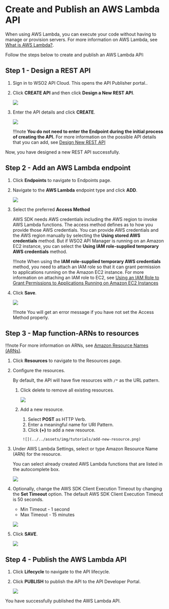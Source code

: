 # Create and Publish an AWS Lambda API

When using AWS Lambda, you can execute your code without having to manage or provision servers. For more information on AWS Lambda, see [What is AWS Lambda?](https://docs.aws.amazon.com/lambda/latest/dg/welcome.html).

Follow the steps below to create and publish an AWS Lambda API:

## Step 1 - Design a REST API

1. Sign in to WSO2 API Cloud. This opens the API Publisher portal..

2. Click **CREATE API** and then click **Design a New REST API**.

     ![](../../assets/img/tutorials/create-api-design-rest-api.png)

3. Enter the API details and click **CREATE**.  

     ![](../../assets/img/tutorials/create-test-api.png)

    !!!note
         **You do not need to enter the Endpoint during the initial process of creating the API.**
         For more information on the possible API details that you can add, see [Design New REST API](../../../learn/design-apis/design-new-rest-api)

Now, you have designed a new REST API successfully. 

## Step 2 - Add an AWS Lambda endpoint

1. Click **Endpoints** to navigate to Endpoints page.
2. Navigate to the **AWS Lambda** endpoint type and click **ADD**.

     ![](../../assets/img/tutorials/select-awslambda-endpoint.png)

3. Select the preferred **Access Method**

    AWS SDK needs AWS credentials including the AWS region to invoke AWS Lambda functions. The access method defines as to how you provide those AWS credentials. You can provide AWS credentials and the AWS region manually by selecting the **Using stored AWS credentials** method. But if WSO2 API Manager is running on an Amazon EC2 instance, you can select the **Using IAM role-supplied temporary AWS credentials** method.

    !!!note
         When using the **IAM role-supplied temporary AWS credentials** method, you need to attach an IAM role so that it can grant permission to applications running on the Amazon EC2 instance.
         For more information on attaching an IAM role to EC2, see [Using an IAM Role to Grant Permissions to Applications Running on Amazon EC2 Instances](https://docs.aws.amazon.com/IAM/latest/UserGuide/id_roles_use_switch-role-ec2.html)

4. Click **Save**.

     ![](../../assets/img/tutorials/save-awslambda.png)

    !!!note
         You will get an error message if you have not set the Access Method properly.

## Step 3 - Map function-ARNs to resources

!!!note
    For more information on ARNs, see [Amazon Resource Names (ARNs)](https://docs.aws.amazon.com/general/latest/gr/aws-arns-and-namespaces.html).

1. Click **Resources** to navigate to the Resources page.
2. Configure the resources.

     By default, the API will have five resources with `/*` as the URL pattern.

    1. Click delete to remove all existing resources.

         ![](../../assets/img/tutorials/delete-all-existing-resources.png)

    2. Add a new resource.
          1. Select **POST** as HTTP Verb.
          2. Enter a meaningful name for URI Pattern.
          3. Click **(+)** to add a new resource.

            ![](../../assets/img/tutorials/add-new-resource.png)

3. Under AWS Lambda Settings, select or type Amazon Resource Name (ARN) for the resource.

    You can select already created AWS Lambda functions that are listed in the autocomplete box.

      ![](../../assets/img/tutorials/add-amazon-resource-name.png)

4. Optionally, change the AWS SDK Client Execution Timeout by changing the **Set Timeout** option.
     The default AWS SDK Client Execution Timeout is 50 seconds.

     - Min Timeout - 1 second
     - Max Timeout - 15 minutes

      ![](../../assets/img/tutorials/resource-set-amazon-resource-timeout.png)

5. Click **SAVE**.

     ![](../../assets/img/tutorials/save-resource.png)

## Step 4 - Publish the AWS Lambda API

1. Click **Lifecycle** to navigate to the API lifecycle.
2. Click **PUBLISH** to publish the API to the API Developer Portal.

     ![](../../assets/img/tutorials/test-api-lifecycle.png)

You have successfully published the AWS Lambda API.